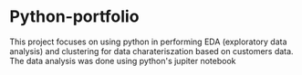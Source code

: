 # Python-portfolio
This project focuses on using python in performing EDA (exploratory data analysis) and clustering for data charateriszation based on customers data. 
The data analysis was done using python's jupiter notebook
